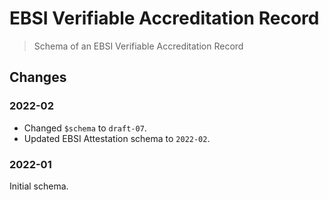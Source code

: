 # EBSI Verifiable Accreditation Record

> Schema of an EBSI Verifiable Accreditation Record

## Changes

### 2022-02

- Changed `$schema` to `draft-07`.
- Updated EBSI Attestation schema to `2022-02`.

### 2022-01

Initial schema.
